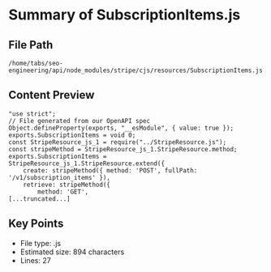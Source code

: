 # Summary of SubscriptionItems.js
  
## File Path
`/home/tabs/seo-engineering/api/node_modules/stripe/cjs/resources/SubscriptionItems.js`

## Content Preview
```
"use strict";
// File generated from our OpenAPI spec
Object.defineProperty(exports, "__esModule", { value: true });
exports.SubscriptionItems = void 0;
const StripeResource_js_1 = require("../StripeResource.js");
const stripeMethod = StripeResource_js_1.StripeResource.method;
exports.SubscriptionItems = StripeResource_js_1.StripeResource.extend({
    create: stripeMethod({ method: 'POST', fullPath: '/v1/subscription_items' }),
    retrieve: stripeMethod({
        method: 'GET',
[...truncated...]
```

## Key Points
- File type: .js
- Estimated size: 894 characters
- Lines: 27
